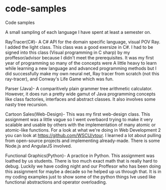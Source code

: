 # code-samples
Code samples

A small sampling of  each language I have spent at least a semester on.

RayTracer(C#)- A C# API for the domain specific language, visual POV Ray. I added the light class. This class was a good exersize in C#. I had to be signed into this class (Visual programming in C sharp) by my proffesor/advisor because I didn't meet the prerequisites. It was my first year of programming so many of the concepts were A little heavy to learn while learning a new language and advanced programming methods but I did successfully make my own neural net, Ray tracer from scratch (not this ray-tracer), and Conway's Life Game which was fun.

Parser (Java)- A comparitively plain grammer tree arithmetic calculator. However, it does run a pretty wide gamut of Java programming concepts like class factories, interfaces and abstract classes. It also involves some nasty tree recursion.

Cartoon Sales(Web-Design)- This was my first web-design class. This assignment was a little vague so I went overbaord trying to make it very scalable and usable by others with the implementation of many atomic or atomic-like functions. For a look at what we're doing in Web Development 2 you can look at https://github.com/WSCU/vtour. I learned a lot about pulling from open-source projects and implementing already-made. There is some Node.js and AngularJS involved. 

Functional Graphics(Python)- A practice in Python. This assignment was loathed by us students. There is too much exact math that is really hard to debug. Luckily we have coding night and our Proffesor who has been doing this assignment for maybe a decade so he helped up us through that. It is in my coding examples just to show some of the python things Ive used like functional abstractions and operator overloading.
